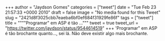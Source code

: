 
+++
author = "Jaydson Gomes"
categories = ["tweet"]
date = "Tue Feb 23 21:57:33 +0000 2010"
draft = false
image = "No media found for this Tweet"
slug = "2421d8f3025cbb7eaeba6bf0ef684f31929fe86f"
tags = ["tweet"]
title = """"Programar" em ASP é tão ..."""
tweet = true
tweet_url = "https://twitter.com/jaydson/status/9544614519"
+++
'Programar" em ASP é tão brochante quanto..., sei lá. Não deve existir algo mais brochante.
